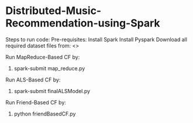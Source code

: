 # Distributed-Music-Recommendation-using-Spark

Steps to run code:
Pre-requisites:
Install Spark
Install Pyspark
Download all required dataset files from: <>


Run MapReduce-Based CF by:
1) spark-submit map_reduce.py

Run ALS-Based CF by:
1) spark-submit finalALSModel.py

Run Friend-Based CF by:
1) python friendBasedCF.py
